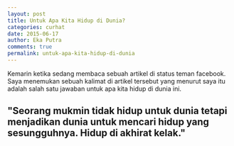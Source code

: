 ```yaml
---
layout: post
title: Untuk Apa Kita Hidup di Dunia?
categories: curhat
date: 2015-06-17
author: Eka Putra
comments: true
permalink: untuk-apa-kita-hidup-di-dunia
---
```


Kemarin ketika sedang membaca sebuah artikel di status teman facebook. Saya menemukan sebuah kalimat di artikel tersebut yang menurut saya itu adalah salah satu jawaban untuk apa kita hidup di dunia ini.

<h2 class="message">
	"Seorang mukmin tidak hidup untuk dunia tetapi menjadikan dunia untuk mencari hidup yang sesungguhnya. Hidup di akhirat kelak."
</h2>
